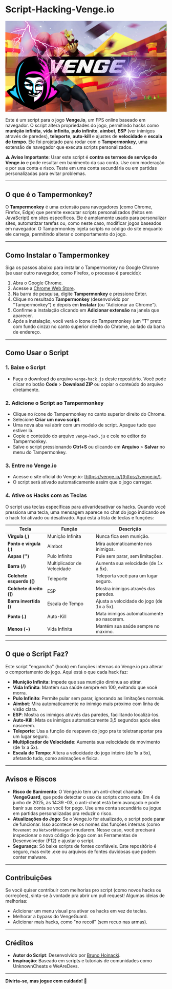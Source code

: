 # Script-Hacking-Venge.io

![Thumbnail do Script-Hacking-Venge.io](https://raw.githubusercontent.com/BrunoHoinacki/Script-Hacking-Venge.io/main/tumb.png)

Este é um script para o jogo **Venge.io**, um FPS online baseado em navegador. O script altera propriedades do jogo, permitindo hacks como **munição infinita**, **vida infinita**, **pulo infinito**, **aimbot**, **ESP** (ver inimigos através de paredes), **teleporte**, **auto-kill** e ajustes de **velocidade** e **escala de tempo**. Ele foi projetado para rodar com o **Tampermonkey**, uma extensão de navegador que executa scripts personalizados.

**⚠️ Aviso Importante**: Usar este script é **contra os termos de serviço do Venge.io** e pode resultar em banimento da sua conta. Use com moderação e por sua conta e risco. Teste em uma conta secundária ou em partidas personalizadas para evitar problemas.

---

## O que é o Tampermonkey?

O **Tampermonkey** é uma extensão para navegadores (como Chrome, Firefox, Edge) que permite executar scripts personalizados (feitos em JavaScript) em sites específicos. Ele é amplamente usado para personalizar sites, automatizar tarefas ou, como neste caso, modificar jogos baseados em navegador. O Tampermonkey injeta scripts no código do site enquanto ele carrega, permitindo alterar o comportamento do jogo.

---

## Como Instalar o Tampermonkey

Siga os passos abaixo para instalar o Tampermonkey no Google Chrome (se usar outro navegador, como Firefox, o processo é parecido):

1. Abra o Google Chrome.
2. Acesse a [Chrome Web Store](https://chrome.google.com/webstore).
3. Na barra de pesquisa, digite **Tampermonkey** e pressione Enter.
4. Clique no resultado **Tampermonkey** (desenvolvido por "Tampermonkey") e depois em **Instalar** (ou "Adicionar ao Chrome").
5. Confirme a instalação clicando em **Adicionar extensão** na janela que aparecer.
6. Após a instalação, você verá o ícone do Tampermonkey (um "T" preto com fundo cinza) no canto superior direito do Chrome, ao lado da barra de endereço.

---

## Como Usar o Script

### 1. Baixe o Script
- Faça o download do arquivo `venge-hack.js` deste repositório. Você pode clicar no botão **Code** > **Download ZIP** ou copiar o conteúdo do arquivo diretamente.

### 2. Adicione o Script ao Tampermonkey
- Clique no ícone do Tampermonkey no canto superior direito do Chrome.
- Selecione **Criar um novo script**.
- Uma nova aba vai abrir com um modelo de script. Apague tudo que estiver lá.
- Copie o conteúdo do arquivo `venge-hack.js` e cole no editor do Tampermonkey.
- Salve o script pressionando **Ctrl+S** ou clicando em **Arquivo** > **Salvar** no menu do Tampermonkey.

### 3. Entre no Venge.io
- Acesse o site oficial do Venge.io: [https://venge.io/](https://venge.io/).
- O script será ativado automaticamente assim que o jogo carregar.

### 4. Ative os Hacks com as Teclas
O script usa teclas específicas para ativar/desativar os hacks. Quando você pressiona uma tecla, uma mensagem aparece no chat do jogo indicando se o hack foi ativado ou desativado. Aqui está a lista de teclas e funções:

| Tecla               | Função                     | Descrição                                   |
|---------------------|----------------------------|---------------------------------------------|
| **Vírgula (,)**     | Munição Infinita          | Nunca fica sem munição.                     |
| **Ponto e vírgula (;)** | Aimbot                 | Mira automaticamente nos inimigos.          |
| **Aspas ('')**      | Pulo Infinito             | Pule sem parar, sem limitações.             |
| **Barra (/)**       | Multiplicador de Velocidade | Aumenta sua velocidade (de 1x a 5x).       |
| **Colchete esquerdo ([)** | Teleporte            | Teleporta você para um lugar seguro.        |
| **Colchete direito (])** | ESP                   | Mostra inimigos através das paredes.        |
| **Barra invertida (\)** | Escala de Tempo        | Ajusta a velocidade do jogo (de 1x a 5x).   |
| **Ponto (.)**       | Auto-Kill                 | Mata inimigos automaticamente ao nascerem.  |
| **Menos (-)**       | Vida Infinita             | Mantém sua saúde sempre no máximo.          |

---

## O que o Script Faz?

Este script "engancha" (hook) em funções internas do Venge.io pra alterar o comportamento do jogo. Aqui está o que cada hack faz:

- **Munição Infinita**: Impede que sua munição diminua ao atirar.
- **Vida Infinita**: Mantém sua saúde sempre em 100, evitando que você morra.
- **Pulo Infinito**: Permite pular sem parar, ignorando as limitações normais.
- **Aimbot**: Mira automaticamente no inimigo mais próximo com linha de visão clara.
- **ESP**: Mostra os inimigos através das paredes, facilitando localizá-los.
- **Auto-Kill**: Mata os inimigos automaticamente 3,5 segundos após eles nascerem.
- **Teleporte**: Usa a função de respawn do jogo pra te teletransportar pra um lugar seguro.
- **Multiplicador de Velocidade**: Aumenta sua velocidade de movimento (de 1x a 5x).
- **Escala de Tempo**: Altera a velocidade do jogo inteiro (de 1x a 5x), afetando tudo, como animações e física.

---

## Avisos e Riscos

- **Risco de Banimento**: O Venge.io tem um anti-cheat chamado **VengeGuard**, que pode detectar o uso de scripts como este. Em 4 de junho de 2025, às 14:39 -03, o anti-cheat está bem avançado e pode banir sua conta se você for pego. Use uma conta secundária ou jogue em partidas personalizadas pra reduzir o risco.
- **Atualizações do Jogo**: Se o Venge.io for atualizado, o script pode parar de funcionar. Isso acontece se os nomes das funções internas (como `Movement` ou `NetworkManager`) mudarem. Nesse caso, você precisará inspecionar o novo código do jogo com as Ferramentas de Desenvolvedor (F12) e ajustar o script.
- **Segurança**: Só baixe scripts de fontes confiáveis. Este repositório é seguro, mas evite .exe ou arquivos de fontes duvidosas que podem conter malware.

---

## Contribuições

Se você quiser contribuir com melhorias pro script (como novos hacks ou correções), sinta-se à vontade pra abrir um pull request! Algumas ideias de melhorias:
- Adicionar um menu visual pra ativar os hacks em vez de teclas.
- Melhorar a bypass do VengeGuard.
- Adicionar mais hacks, como "no recoil" (sem recuo nas armas).

---

## Créditos

- **Autor do Script**: Desenvolvido por [Bruno Hoinacki](https://www.linkedin.com/in/brunohoinacki).
- **Inspiração**: Baseado em scripts e tutoriais de comunidades como UnknownCheats e WeAreDevs.

---

**Divirta-se, mas jogue com cuidado! 🐀**
